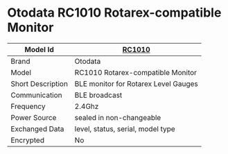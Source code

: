 # Otodata RC1010 Rotarex-compatible Monitor

|Model Id|[RC1010](https://github.com/theengs/decoder/blob/development/src/devices/OTOD_json.h)|
|-|-|
|Brand|Otodata|
|Model|RC1010 Rotarex-compatible Monitor|
|Short Description|BLE monitor for Rotarex Level Gauges|
|Communication|BLE broadcast|
|Frequency|2.4Ghz|
|Power Source|sealed in non-changeable|
|Exchanged Data|level, status, serial, model type|
|Encrypted|No|
